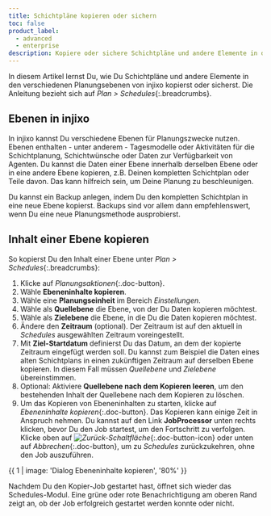 ```yaml
---
title: Schichtpläne kopieren oder sichern
toc: false
product_label:
  - advanced
  - enterprise
description: Kopiere oder sichere Schichtpläne und andere Elemente in den verschiedenen Planungsebenen von injixo (Schedules-Modul).
---
```


In diesem Artikel lernst Du, wie Du Schichtpläne und andere Elemente in den verschiedenen Planungsebenen von injixo kopierst oder sicherst. Die Anleitung bezieht sich auf _Plan > Schedules_{:.breadcrumbs}.

## Ebenen in injixo

In injixo kannst Du verschiedene Ebenen für Planungszwecke nutzen. Ebenen enthalten - unter anderem - Tagesmodelle oder Aktivitäten für die Schichtplanung, Schichtwünsche oder Daten zur Verfügbarkeit von Agenten. Du kannst die Daten einer Ebene innerhalb derselben Ebene oder in eine andere Ebene kopieren, z.B. Deinen kompletten Schichtplan oder Teile davon. Das kann hilfreich sein, um Deine Planung zu beschleunigen.

Du kannst ein Backup anlegen, indem Du den kompletten Schichtplan in eine neue Ebene kopierst. Backups sind vor allem dann empfehlenswert, wenn Du eine neue Planungsmethode ausprobierst.

## Inhalt einer Ebene kopieren

So kopierst Du den Inhalt einer Ebene unter _Plan > Schedules_{:.breadcrumbs}:

1. Klicke auf _Planungsaktionen_{:.doc-button}.
2. Wähle **Ebeneninhalte kopieren**.
3. Wähle eine **Planungseinheit** im Bereich _Einstellungen_.
4. Wähle als **Quellebene** die Ebene, von der Du Daten kopieren möchtest.
5. Wähle als **Zielebene** die Ebene, in die Du die Daten kopieren möchtest.
6. Ändere den **Zeitraum** (optional). Der Zeitraum ist auf den aktuell in _Schedules_ ausgewählten Zeitraum voreingestellt.
7. Mit **Ziel-Startdatum** definierst Du das Datum, an dem der kopierte Zeitraum eingefügt werden soll. Du kannst zum Beispiel die Daten eines alten Schichtplans in einen zukünftigen Zeitraum auf derselben Ebene kopieren. In diesem Fall müssen _Quellebene_ und _Zielebene_ übereinstimmen.
8. Optional: Aktiviere **Quellebene nach dem Kopieren leeren**, um den bestehenden Inhalt der Quellebene nach dem Kopieren zu löschen.
9. Um das Kopieren von Ebeneninhalten zu starten, klicke auf _Ebeneninhalte kopieren_{:.doc-button}. Das Kopieren kann einige Zeit in Anspruch nehmen. Du kannst auf den Link **JobProcessor** unten rechts klicken, bevor Du den Job startest, um den Fortschritt zu verfolgen. Klicke oben auf _![Zurück-Schaltfläche](/assets/img/common/injixo-ui/back.png)_{:.doc-button-icon} oder unten auf _Abbrechen_{:.doc-button}, um zu _Schedules_ zurückzukehren, ohne den Job auszuführen.

{{ 1 | image: 'Dialog Ebeneninhalte kopieren', '80%' }}

Nachdem Du den Kopier-Job gestartet hast, öffnet sich wieder das Schedules-Modul. Eine grüne oder rote Benachrichtigung am oberen Rand zeigt an, ob der Job erfolgreich gestartet werden konnte oder nicht.
